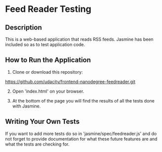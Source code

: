 # Feed Reader Testing

## Description

This is a web-based application that reads RSS feeds. Jasmine has been included so as to test application code.

## How to Run the Application

1. Clone or download this repository:

https://github.com/udacity/frontend-nanodegree-feedreader.git

2. Open 'index.html' on your browser.

3. At the bottom of the page you will find the results of all the tests done with Jasmine.

## Writing Your Own Tests

If you want to add more tests do so in 'jasmine/spec/feedreader.js' and do not forget to provide documentation for what these future features are and what the tests are checking for.